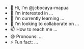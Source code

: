 - 👋 Hi, I’m @jcbocaya-mapua
- 👀 I’m interested in ...
- 🌱 I’m currently learning ...
- 💞️ I’m looking to collaborate on ...
- 📫 How to reach me ...
- 😄 Pronouns: ...
- ⚡ Fun fact: ...

<!---
jcbocaya-mapua/jcbocaya-mapua is a ✨ special ✨ repository because its `README.md` (this file) appears on your GitHub profile.
You can click the Preview link to take a look at your changes.
--->
